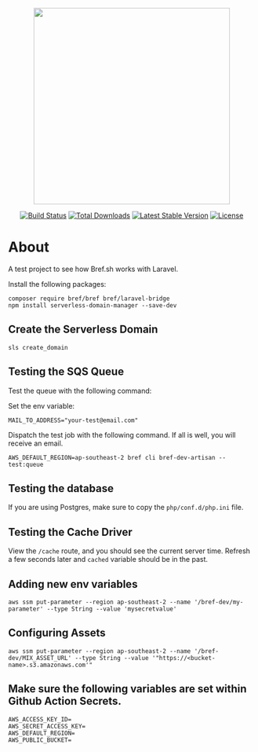 <p align="center"><a href="https://laravel.com" target="_blank"><img src="https://raw.githubusercontent.com/laravel/art/master/logo-lockup/5%20SVG/2%20CMYK/1%20Full%20Color/laravel-logolockup-cmyk-red.svg" width="400"></a></p>

<p align="center">
<a href="https://travis-ci.org/laravel/framework"><img src="https://travis-ci.org/laravel/framework.svg" alt="Build Status"></a>
<a href="https://packagist.org/packages/laravel/framework"><img src="https://img.shields.io/packagist/dt/laravel/framework" alt="Total Downloads"></a>
<a href="https://packagist.org/packages/laravel/framework"><img src="https://img.shields.io/packagist/v/laravel/framework" alt="Latest Stable Version"></a>
<a href="https://packagist.org/packages/laravel/framework"><img src="https://img.shields.io/packagist/l/laravel/framework" alt="License"></a>
</p>

# About
A test project to see how Bref.sh works with Laravel.

Install the following packages:

```shell
composer require bref/bref bref/laravel-bridge
npm install serverless-domain-manager --save-dev
```

## Create the Serverless Domain
`sls create_domain`


## Testing the SQS Queue
Test the queue with the following command:

Set the env variable:

`MAIL_TO_ADDRESS="your-test@email.com"`

Dispatch the test job with the following command.  If all is well, you will receive an email.

`AWS_DEFAULT_REGION=ap-southeast-2 bref cli bref-dev-artisan -- test:queue`

## Testing the database
If you are using Postgres, make sure to copy the `php/conf.d/php.ini` file.

## Testing the Cache Driver
View the `/cache` route, and you should see the current server time.  Refresh a few seconds later and `cached` variable should be in the past.

## Adding new env variables
`aws ssm put-parameter --region ap-southeast-2 --name '/bref-dev/my-parameter' --type String --value 'mysecretvalue'`

## Configuring Assets
`aws ssm put-parameter --region ap-southeast-2 --name '/bref-dev/MIX_ASSET_URL' --type String --value '"https://<bucket-name>.s3.amazonaws.com'"`

## Make sure the following variables are set within Github Action Secrets.
```dotenv
AWS_ACCESS_KEY_ID=
AWS_SECRET_ACCESS_KEY=
AWS_DEFAULT_REGION=
AWS_PUBLIC_BUCKET=
```
